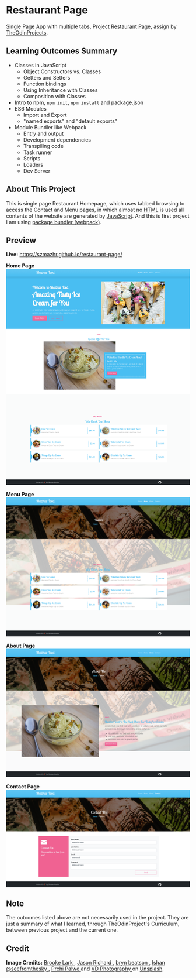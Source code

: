 # Restaurant Page
Single Page App with multiple tabs, Project [Restaurant Page](https://www.theodinproject.com/lessons/node-path-javascript-restaurant-page), assign by [TheOdinProjects](https://www.theodinproject.com).

## Learning Outcomes Summary
- Classes in JavaScript
  - Object Constructors vs. Classes
  - Getters and Setters
  - Function bindings
  - Using Inheritance with Classes
  - Composition with Classes
- Intro to npm, `npm init`, `npm install` and package.json
- ES6 Modules
  - Import and Export
  - "named exports" and "default exports"
- Module Bundler like Webpack
  - Entry and output
  - Development dependencies
  - Transpiling code
  - Task runner
  - Scripts
  - Loaders
  - Dev Server

## About This Project
This is single page Restaurant Homepage, which uses tabbed browsing to access the Contact and Menu pages, in which almost no [HTML](https://developer.mozilla.org/en-US/docs/Web/HTML) is used all contents of the website are generated by [JavaScript](https://developer.mozilla.org/en-US/docs/Web/JavaScript). And this is first project I am using [package bundler (webpack)](https://webpack.js.org/).


## Preview
**Live:** https://szmazhr.github.io/restaurant-page/

**Home Page**
![Home Page](./preview/home.png 'Home Page | Restaurant Site')

**Menu Page**
![Menu Page](./preview/menu.png 'Menu Page | Restaurant Site')

**About Page**
![About Page](./preview/about.png 'About Page | Restaurant Site')

**Contact Page**
![Contact Page](./preview/contact.png 'Contact Page | Restaurant Site')

## Note
The outcomes listed above are not necessarily used in the project. They are just a summary of what I learned, through TheOdinProject's Curriculum, between previous project and the current one.

## Credit

**Image Credits:** [Brooke Lark
](https://unsplash.com/@brookelark), [Jason Richard
](https://unsplash.com/@jasonthedesigner), [bryn beatson
](https://unsplash.com/es/@brynbeatson), [Ishan @seefromthesky
](https://unsplash.com/@seefromthesky), [Prchi Palwe
](https://unsplash.com/@prachipalwe) and [VD Photography
](https://unsplash.com/@vdphotography) on [Unsplash](https://unsplash.com/).